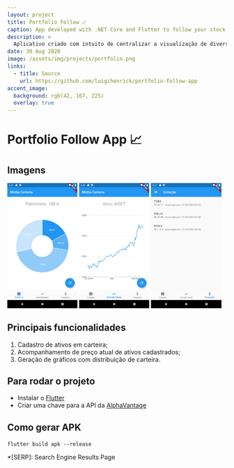 ```yaml
---
layout: project
title: Portfolio Follow 📈
caption: App developed with .NET Core and Flutter to follow your stock wallet.
description: >
  Aplicativo criado com intuito de centralizar a visualização de diversos investimentos e acompanhar as váriações em sua carteira em um único lugar.
date: 30 Aug 2020 
image: /assets/img/projects/portfolio.png
links:
  - title: Source
    url: https://github.com/luigihenrick/portfolio-follow-app
accent_image: 
  background: rgb(42, 167, 225)
  overlay: true
---
```


# Portfolio Follow App 📈

## Imagens

<p>
<img src="https://raw.githubusercontent.com/luigihenrick/portfolio-follow-app/master/images/Screenshot_1582084275.png" width="32%">
<img src="https://raw.githubusercontent.com/luigihenrick/portfolio-follow-app/master/images/Screenshot_1582260047.png" width="32%">
<img src="https://raw.githubusercontent.com/luigihenrick/portfolio-follow-app/master/images/Screenshot_1583987827.png" width="32%">
</p>


## Principais funcionalidades

1. Cadastro de ativos em carteira;
2. Acompanhamento de preço atual de ativos cadastrados;
3. Geração de gráficos com distribuição de carteira.

## Para rodar o projeto
- Instalar o <a href="https://flutter.dev/docs/get-started/install">Flutter</a>
- Criar uma chave para a API da <a href="https://www.alphavantage.co/">AlphaVantage</a>

## Como gerar APK

```
flutter build apk --release
```

*[SERP]: Search Engine Results Page
